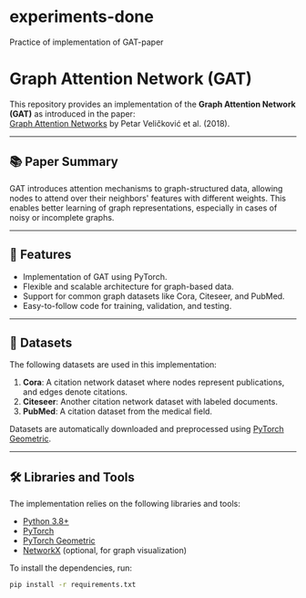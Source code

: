# experiments-done
 Practice of implementation of  GAT-paper
 # Graph Attention Network (GAT)

This repository provides an implementation of the **Graph Attention Network (GAT)** as introduced in the paper:  
[Graph Attention Networks](https://arxiv.org/abs/1710.10903) by Petar Veličković et al. (2018).

---

## 📚 Paper Summary

GAT introduces attention mechanisms to graph-structured data, allowing nodes to attend over their neighbors' features with different weights. This enables better learning of graph representations, especially in cases of noisy or incomplete graphs.

---

## 🚀 Features

- Implementation of GAT using PyTorch.
- Flexible and scalable architecture for graph-based data.
- Support for common graph datasets like Cora, Citeseer, and PubMed.
- Easy-to-follow code for training, validation, and testing.

---

## 📂 Datasets

The following datasets are used in this implementation:
1. **Cora**: A citation network dataset where nodes represent publications, and edges denote citations.
2. **Citeseer**: Another citation network dataset with labeled documents.
3. **PubMed**: A citation dataset from the medical field.

Datasets are automatically downloaded and preprocessed using [PyTorch Geometric](https://pytorch-geometric.readthedocs.io/).

---

## 🛠 Libraries and Tools

The implementation relies on the following libraries and tools:
- [Python 3.8+](https://www.python.org/)
- [PyTorch](https://pytorch.org/)
- [PyTorch Geometric](https://pytorch-geometric.readthedocs.io/)
- [NetworkX](https://networkx.org/) (optional, for graph visualization)

To install the dependencies, run:

```bash
pip install -r requirements.txt

 
